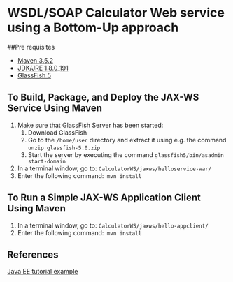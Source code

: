 # WSDL/SOAP Calculator Web service using a Bottom-Up approach 
##Pre requisites

- [Maven 3.5.2](https://maven.apache.org/download.cgi)
- [JDK/JRE 1.8.0_191](https://www.oracle.com/technetwork/java/javase/8u191-relnotes-5032181.html)
- [GlassFish 5](https://javaee.github.io/glassfish/download)

## To Build, Package, and Deploy the JAX-WS Service Using Maven
1. Make sure that GlassFish Server has been started:
    1. Download GlassFish
    2. Go to the ```/home/user``` directory and extract it using e.g. the command ```unzip glassfish-5.0.zip```
    3. Start the server by executing the command ```glassfish5/bin/asadmin start-domain``` 
2. In a terminal window, go to:
``` CalculatorWS/jaxws/helloservice-war/ ```
3. Enter the following command:``` mvn install```

## To Run a Simple JAX-WS Application Client Using Maven
1. In a terminal window, go to:
``` CalculatorWS/jaxws/hello-appclient/ ```
2. Enter the following command:``` mvn install```

## References
[Java EE tutorial example](https://docs.oracle.com/javaee/7/tutorial/jaxws001.htm#BNAYN)